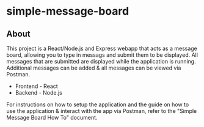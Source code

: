 # simple-message-board

## About

This project is a React/Node.js and Express webapp that acts as a message board, allowing you to type in messags and submit them to be displayed. All messages that are submitted are displayed while the application is running. Additional messages can be added & all messages can be viewed via Postman.

* Frontend - React
* Backend - Node.js

For instructions on how to setup the application and the guide on how to use the application & interact with the app via Postman, refer to the "Simple Message Board How To" document.
